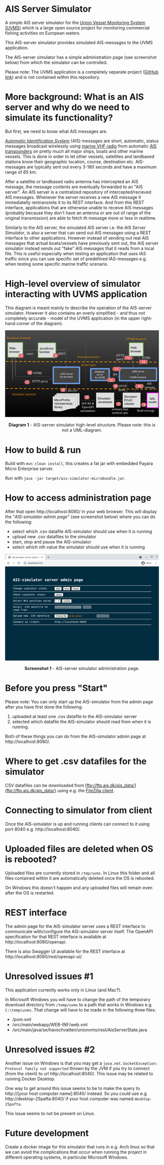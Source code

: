 # AIS Server Simulator

A simple AIS server simulator for
the [Union Vessel Monitoring System (UVMS)](https://focusfish.atlassian.net/wiki/spaces/UVMS/overview) which is a large open source project for monitoring commercial fishing activities on European waters.

This AIS-server simulator provides
simulated AIS-messages to the UVMS application.

The AIS-server simulator has a simple administration page (see screenshot below) from which the simulator can be
controlled.

Please note: The UVMS application is a completely separate project ([GitHub link](https://github.com/UnionVMS/)) and is not contained
within this repository.

# More background: What is an AIS server and why do we need to simulate its functionality?

But first, we need to know what AIS messages are. 

*[Automatic Identification System](https://en.wikipedia.org/wiki/Automatic_identification_system)* (AIS) messages are short, automatic, status messages broadcast wirelessly using [marine VHF radio](https://en.wikipedia.org/wiki/Marine_VHF_radio) from automatic [AIS transponders](https://en.wikipedia.org/wiki/Automatic_identification_system#/media/File:Ships_AIS_display_with_lists_of_nearby_vessels.jpg) on pretty much all major ships, boats and other marine vessels. This is done in order to let other vessels,
satellites and landbased stations know their geographic location, course, destination etc. AIS-messages are typically
sent out every 3-180 seconds and have a maximum range of 65 km.

After a satellite or landbased radio antenna has intercepted an AIS message, the message contents are eventually forwarded to an "AIS server". An AIS server is a centralized repository of intercepted/recieved AIS messages. Whenever the server receives a new AIS message it immediatelly rentransmits it to its REST interface. And from this REST interface, applications that are otherwise unable to receive AIS messages (probably because they don't have an antenna or are out of range of the original transmission) are able to fetch th message more or less in realtime.

Similarly to the AIS server, the simulated AIS server i.e. the *AIS Server Simulator*, is also a server that can send out AIS messages using a REST interface to other
applications. However instead of sending out real AIS messages that actual boats/vessels have previously sent out, the
AIS server simulator instead sends out "fake" AIS messages that it reads from a local file. This is useful especially
when testing an application that uses IAS traffic since you can use specific set of predefined IAS-messages e.g. when
testing some specific marine traffic scenario.

# High-level overview of simulator interacting with UVMS application

This diagram is meant mainly to describe the operation of the AIS-server simulator. However it also contains an overly
simplified - and thus not completely accurate - model of the UVMS application (in the upper right-hand corner of the
diagram).

<div style="text-align: center">

![simulator-structure.png](./assets/simulator-structure.png)

<b>Diagram 1</b> - AIS-server simulator high-level structure. Please note: this is not a UML-diagram.</b>

</div>

# How to build & run

Build with `mvn clean install`, this creates a fat jar with embedded Payara Micro Enterprise server.

Run with `java -jar target/ais-simulator-microbundle.jar`.

# How to access administration page

After that open http://localhost:8080/ in your web browser. This will display the "*AIS-simulator admin page*" (see
screenshot below) where you can do the following:

* select which .csv datafile AIS-simulator should use when it is running
* upload new .csv datafiles to the simulator
* start, stop and pause the AIS-simulator
* select which nth value the simulator should use when it is running

<div style="text-align: center">

![image.png](./assets/simulator-screenshot.png)

<b>Screenshot 1</b> - AIS-server simulator administration page.

</div>

# Before you press "Start"

Please note: You can only start up the AIS-simulator from the admin page after you have first done the following:

1. uploaded at least one .csv datafile to the AIS-simulator server
2. selected which datafile the AIS-simulator should read from when it is running.

Both of these things you can do from the AIS-simulator admin page at http://localhost:8080/.

# Where to get .csv datafiles for the simulator

CSV datafiles can be downloaded from [ftp://ftp.ais.dk/ais_data/](ftp://ftp.ais.dk/ais_data/) using e.g.
the [FileZilla client](https://filezilla-project.org/).

# Connecting to simulator from client

Once the AIS-simulator is up and running clients can connect to it using port 8040 e.g. http://localhost:8040/.

# Uploaded files are deleted when OS is rebooted?

Uploaded files are currently stored in `/tmp/uvms`. In Linux this folder and all files contained within it are
automatically deleted once the OS is rebooted.

On Windows this doesn't happen and any uploaded files will remain even after the OS is restarted.

# REST interface

The admin page for the AIS-simulator server uses a REST interface to communicate with/configure the AIS-simulator server
itself. The OpenAPI specification for that REST interface is available at http://localhost:8080/openapi.

There is also Swagger UI available for the REST interface at http://localhost:8080/rest/openapi-ui/.

# Unresolved issues #1

This application currently works only in Linux (and Mac?).

In Microsoft Windows you will have to change the path of the temporary download directory from `/temp/uvms` to a path that works
in Windows e.g. `C:\temp\uvms`. That change will have to be made in the following three files:

* /pom.xml
* /src/main/webapp/WEB-INF/web.xml
* /src/main/java/se/havochvatten/unionvms/rest/AisServerState.java

# Unresolved issues #2

Another issue on Windows is that you may get a `java.net.SocketException: Protocol family not supported` thrown by the
JVM if you try to connect (from the client) to url http://localhost:8040/. This issue may be related to running Docker
Desktop.

One way to get around this issue seems to be to make the query to http://[your host computer name]:8040/ instead. So you
could use e.g. http://desktop-25pafta:8040/ if your host computer was named `desktop-25pafta`.

This issue seems to not be present on Linux.

# Future development

Create a docker image for this simulator that runs in e.g. Arch linux so that we can avoid the complications that 
occur when running the project in different operating systems, in particular Microsoft Windows.
